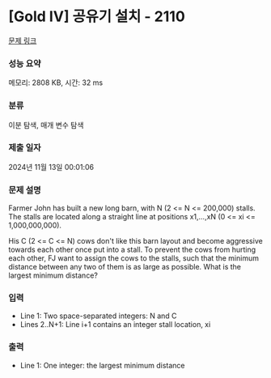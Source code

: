 # [Gold IV] 공유기 설치 - 2110 

[문제 링크](https://www.acmicpc.net/problem/2110) 

### 성능 요약

메모리: 2808 KB, 시간: 32 ms

### 분류

이분 탐색, 매개 변수 탐색

### 제출 일자

2024년 11월 13일 00:01:06

### 문제 설명

<p>Farmer John has built a new long barn, with N (2 <= N <= 200,000) stalls. The stalls are located along a straight line at positions x1,...,xN (0 <= xi <= 1,000,000,000).</p>

<p>His C (2 <= C <= N) cows don't like this barn layout and become aggressive towards each other once put into a stall. To prevent the cows from hurting each other, FJ want to assign the cows to the stalls, such that the minimum distance between any two of them is as large as possible. What is the largest minimum distance?</p>

### 입력 

 <ul>
	<li>Line 1: Two space-separated integers: N and C</li>
	<li>Lines 2..N+1: Line i+1 contains an integer stall location, xi</li>
</ul>

### 출력 

 <ul>
	<li>Line 1: One integer: the largest minimum distance</li>
</ul>

